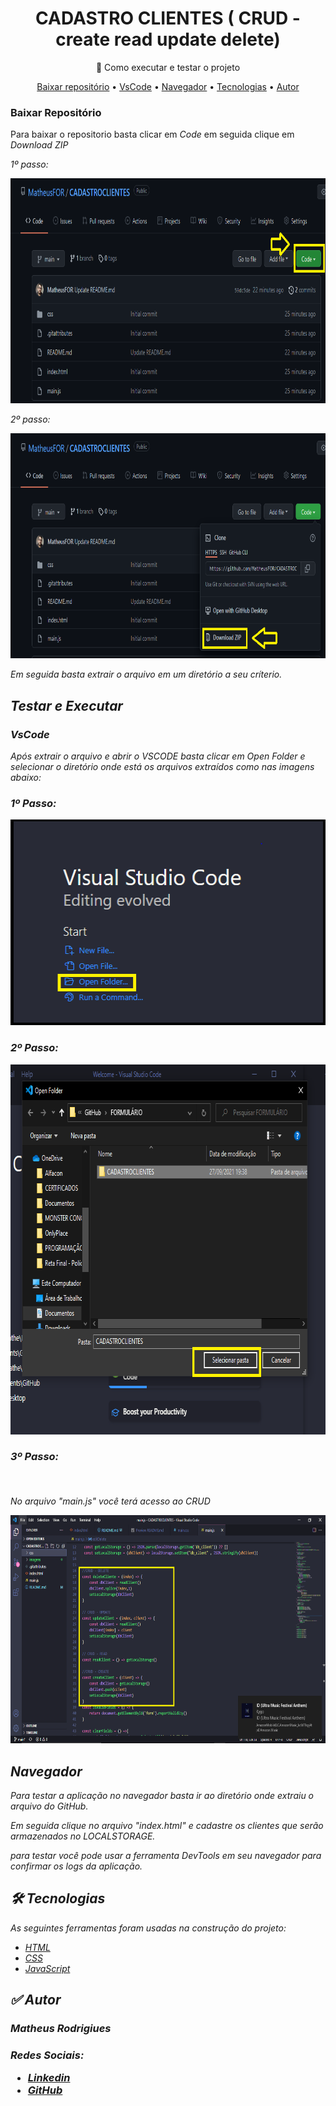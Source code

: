 <h1 align="center">CADASTRO CLIENTES ( CRUD - create read update delete)</h1>
<p align="center">🚀 Como executar e testar o projeto</p>

<p align="center">
 <a href="#baixar">Baixar repositório</a> •
 <a href="#vscode">VsCode</a> • 
 <a href="#navegador">Navegador</a> • 
 <a href="#tecnologias">Tecnologias</a> • 
 <a href="#autor">Autor</a>
</p>

### Baixar Repositório


<p>Para baixar o repositorio basta clicar em <em>Code</em> em seguida clique em <em>Download ZIP<em> </p>

<p> 1º passo: </p>
<img src = "imagens\baixar1.png" title = "Como baixar?" alt = " Como baixar?" height="360" width="720">

<p> 2º passo: </p>
<img src = "imagens\baixar2.png" title = "Como baixar?" alt = " Como baixar?" height="360" width="720">
<p></p>
<p>Em seguida basta extrair o arquivo em um diretório a seu críterio.</p>

## Testar e Executar
<p></p>

### VsCode

<p> Após extrair o arquivo e abrir o <em>VSCODE<em> basta clicar em <em>Open Folder</em> e selecionar o diretório onde está os arquivos extraídos como nas imagens abaixo: </p>
<p>

</p>

### <p>1º Passo:</p>
<img src = "imagens\vscode1.png" title = "executar" alt = " executar" height="329" width="514" >
<p>

</p>

### <p>2º Passo:</p>
<img src = "imagens\vscode3.png" title = "executar" alt = " executar" height="592" width="738" >
<p>

</p>

### <p>3º Passo:</p><br>
<p>No arquivo "main.js" você terá acesso ao CRUD </p>
<img src = "imagens\vscode2.png" title = "executar" alt = " executar" height="365" width="683" >

## Navegador

<p>Para testar a aplicação no navegador basta ir ao diretório onde extraiu o arquivo do GitHub.</p>
<p>Em seguida clique no arquivo "index.html" e cadastre os clientes que serão armazenados no LOCALSTORAGE.</p>
<p> para testar você pode usar a ferramenta <em>DevTools</em> em seu navegador para confirmar os logs da aplicação.</p>

## 🛠 Tecnologias

As seguintes ferramentas foram usadas na construção do projeto:

- [HTML](https://developer.mozilla.org/pt-BR/docs/Web/HTML/Element/html)
- [CSS](https://developer.mozilla.org/pt-BR/docs/Learn/Getting_started_with_the_web/CSS_basics)
- [JavaScript](https://www.javascript.com/)

## ✅ Autor

<h3> Matheus Rodrigiues<h3>
<p>Redes Sociais:</p>

- [Linkedin](https://www.linkedin.com/in/matheusfor)
- [GitHub](https://github.com/MatheusFOR)





